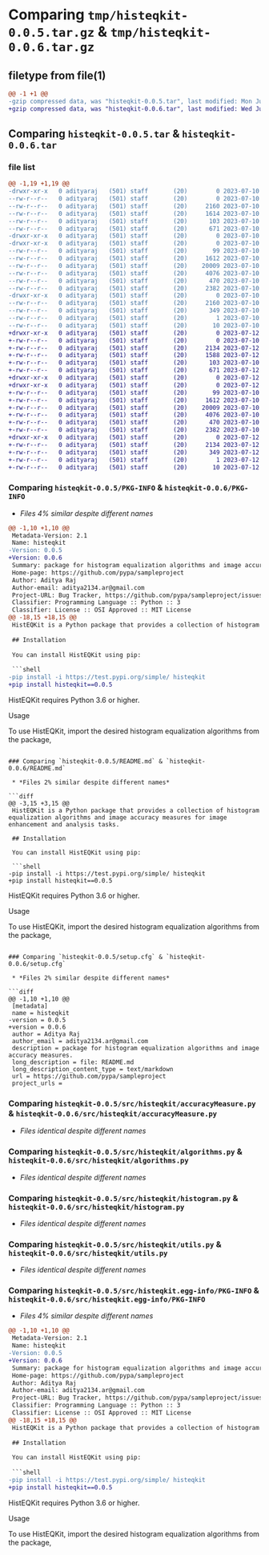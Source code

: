 # Comparing `tmp/histeqkit-0.0.5.tar.gz` & `tmp/histeqkit-0.0.6.tar.gz`

## filetype from file(1)

```diff
@@ -1 +1 @@
-gzip compressed data, was "histeqkit-0.0.5.tar", last modified: Mon Jul 10 19:06:46 2023, max compression
+gzip compressed data, was "histeqkit-0.0.6.tar", last modified: Wed Jul 12 10:28:29 2023, max compression
```

## Comparing `histeqkit-0.0.5.tar` & `histeqkit-0.0.6.tar`

### file list

```diff
@@ -1,19 +1,19 @@
-drwxr-xr-x   0 adityaraj   (501) staff       (20)        0 2023-07-10 19:06:46.344630 histeqkit-0.0.5/
--rw-r--r--   0 adityaraj   (501) staff       (20)        0 2023-07-10 17:38:45.000000 histeqkit-0.0.5/LICENSE
--rw-r--r--   0 adityaraj   (501) staff       (20)     2160 2023-07-10 19:06:46.344684 histeqkit-0.0.5/PKG-INFO
--rw-r--r--   0 adityaraj   (501) staff       (20)     1614 2023-07-10 19:05:03.000000 histeqkit-0.0.5/README.md
--rw-r--r--   0 adityaraj   (501) staff       (20)      103 2023-07-10 17:44:52.000000 histeqkit-0.0.5/pyproject.toml
--rw-r--r--   0 adityaraj   (501) staff       (20)      671 2023-07-10 19:06:46.344903 histeqkit-0.0.5/setup.cfg
-drwxr-xr-x   0 adityaraj   (501) staff       (20)        0 2023-07-10 19:06:46.342245 histeqkit-0.0.5/src/
-drwxr-xr-x   0 adityaraj   (501) staff       (20)        0 2023-07-10 19:06:46.344015 histeqkit-0.0.5/src/histeqkit/
--rw-r--r--   0 adityaraj   (501) staff       (20)       99 2023-07-10 18:22:08.000000 histeqkit-0.0.5/src/histeqkit/__init__.py
--rw-r--r--   0 adityaraj   (501) staff       (20)     1612 2023-07-10 16:54:55.000000 histeqkit-0.0.5/src/histeqkit/accuracyMeasure.py
--rw-r--r--   0 adityaraj   (501) staff       (20)    20009 2023-07-10 18:42:20.000000 histeqkit-0.0.5/src/histeqkit/algorithms.py
--rw-r--r--   0 adityaraj   (501) staff       (20)     4076 2023-07-10 16:49:25.000000 histeqkit-0.0.5/src/histeqkit/histogram.py
--rw-r--r--   0 adityaraj   (501) staff       (20)      470 2023-07-10 17:44:27.000000 histeqkit-0.0.5/src/histeqkit/main.py
--rw-r--r--   0 adityaraj   (501) staff       (20)     2382 2023-07-10 17:50:50.000000 histeqkit-0.0.5/src/histeqkit/utils.py
-drwxr-xr-x   0 adityaraj   (501) staff       (20)        0 2023-07-10 19:06:46.344523 histeqkit-0.0.5/src/histeqkit.egg-info/
--rw-r--r--   0 adityaraj   (501) staff       (20)     2160 2023-07-10 19:06:46.000000 histeqkit-0.0.5/src/histeqkit.egg-info/PKG-INFO
--rw-r--r--   0 adityaraj   (501) staff       (20)      349 2023-07-10 19:06:46.000000 histeqkit-0.0.5/src/histeqkit.egg-info/SOURCES.txt
--rw-r--r--   0 adityaraj   (501) staff       (20)        1 2023-07-10 19:06:46.000000 histeqkit-0.0.5/src/histeqkit.egg-info/dependency_links.txt
--rw-r--r--   0 adityaraj   (501) staff       (20)       10 2023-07-10 19:06:46.000000 histeqkit-0.0.5/src/histeqkit.egg-info/top_level.txt
+drwxr-xr-x   0 adityaraj   (501) staff       (20)        0 2023-07-12 10:28:29.534254 histeqkit-0.0.6/
+-rw-r--r--   0 adityaraj   (501) staff       (20)        0 2023-07-10 17:38:45.000000 histeqkit-0.0.6/LICENSE
+-rw-r--r--   0 adityaraj   (501) staff       (20)     2134 2023-07-12 10:28:29.534300 histeqkit-0.0.6/PKG-INFO
+-rw-r--r--   0 adityaraj   (501) staff       (20)     1588 2023-07-12 10:27:40.000000 histeqkit-0.0.6/README.md
+-rw-r--r--   0 adityaraj   (501) staff       (20)      103 2023-07-10 17:44:52.000000 histeqkit-0.0.6/pyproject.toml
+-rw-r--r--   0 adityaraj   (501) staff       (20)      671 2023-07-12 10:28:29.534503 histeqkit-0.0.6/setup.cfg
+drwxr-xr-x   0 adityaraj   (501) staff       (20)        0 2023-07-12 10:28:29.531407 histeqkit-0.0.6/src/
+drwxr-xr-x   0 adityaraj   (501) staff       (20)        0 2023-07-12 10:28:29.533409 histeqkit-0.0.6/src/histeqkit/
+-rw-r--r--   0 adityaraj   (501) staff       (20)       99 2023-07-10 18:22:08.000000 histeqkit-0.0.6/src/histeqkit/__init__.py
+-rw-r--r--   0 adityaraj   (501) staff       (20)     1612 2023-07-10 16:54:55.000000 histeqkit-0.0.6/src/histeqkit/accuracyMeasure.py
+-rw-r--r--   0 adityaraj   (501) staff       (20)    20009 2023-07-10 18:42:20.000000 histeqkit-0.0.6/src/histeqkit/algorithms.py
+-rw-r--r--   0 adityaraj   (501) staff       (20)     4076 2023-07-10 16:49:25.000000 histeqkit-0.0.6/src/histeqkit/histogram.py
+-rw-r--r--   0 adityaraj   (501) staff       (20)      470 2023-07-10 17:44:27.000000 histeqkit-0.0.6/src/histeqkit/main.py
+-rw-r--r--   0 adityaraj   (501) staff       (20)     2382 2023-07-10 17:50:50.000000 histeqkit-0.0.6/src/histeqkit/utils.py
+drwxr-xr-x   0 adityaraj   (501) staff       (20)        0 2023-07-12 10:28:29.534157 histeqkit-0.0.6/src/histeqkit.egg-info/
+-rw-r--r--   0 adityaraj   (501) staff       (20)     2134 2023-07-12 10:28:29.000000 histeqkit-0.0.6/src/histeqkit.egg-info/PKG-INFO
+-rw-r--r--   0 adityaraj   (501) staff       (20)      349 2023-07-12 10:28:29.000000 histeqkit-0.0.6/src/histeqkit.egg-info/SOURCES.txt
+-rw-r--r--   0 adityaraj   (501) staff       (20)        1 2023-07-12 10:28:29.000000 histeqkit-0.0.6/src/histeqkit.egg-info/dependency_links.txt
+-rw-r--r--   0 adityaraj   (501) staff       (20)       10 2023-07-12 10:28:29.000000 histeqkit-0.0.6/src/histeqkit.egg-info/top_level.txt
```

### Comparing `histeqkit-0.0.5/PKG-INFO` & `histeqkit-0.0.6/PKG-INFO`

 * *Files 4% similar despite different names*

```diff
@@ -1,10 +1,10 @@
 Metadata-Version: 2.1
 Name: histeqkit
-Version: 0.0.5
+Version: 0.0.6
 Summary: package for histogram equalization algorithms and image accuracy measures.
 Home-page: https://github.com/pypa/sampleproject
 Author: Aditya Raj
 Author-email: aditya2134.ar@gmail.com
 Project-URL: Bug Tracker, https://github.com/pypa/sampleproject/issues
 Classifier: Programming Language :: Python :: 3
 Classifier: License :: OSI Approved :: MIT License
@@ -18,15 +18,15 @@
 HistEQKit is a Python package that provides a collection of histogram equalization algorithms and image accuracy measures for image enhancement and analysis tasks.
 
 ## Installation
 
 You can install HistEQKit using pip:
 
 ```shell
-pip install -i https://test.pypi.org/simple/ histeqkit
+pip install histeqkit==0.0.5
 ```
 
 HistEQKit requires Python 3.6 or higher.
 
 Usage
 
 To use HistEQKit, import the desired histogram equalization algorithms from the package,
```

### Comparing `histeqkit-0.0.5/README.md` & `histeqkit-0.0.6/README.md`

 * *Files 2% similar despite different names*

```diff
@@ -3,15 +3,15 @@
 HistEQKit is a Python package that provides a collection of histogram equalization algorithms and image accuracy measures for image enhancement and analysis tasks.
 
 ## Installation
 
 You can install HistEQKit using pip:
 
 ```shell
-pip install -i https://test.pypi.org/simple/ histeqkit
+pip install histeqkit==0.0.5
 ```
 
 HistEQKit requires Python 3.6 or higher.
 
 Usage
 
 To use HistEQKit, import the desired histogram equalization algorithms from the package,
```

### Comparing `histeqkit-0.0.5/setup.cfg` & `histeqkit-0.0.6/setup.cfg`

 * *Files 2% similar despite different names*

```diff
@@ -1,10 +1,10 @@
 [metadata]
 name = histeqkit
-version = 0.0.5
+version = 0.0.6
 author = Aditya Raj
 author_email = aditya2134.ar@gmail.com
 description = package for histogram equalization algorithms and image accuracy measures.
 long_description = file: README.md
 long_description_content_type = text/markdown
 url = https://github.com/pypa/sampleproject
 project_urls =
```

### Comparing `histeqkit-0.0.5/src/histeqkit/accuracyMeasure.py` & `histeqkit-0.0.6/src/histeqkit/accuracyMeasure.py`

 * *Files identical despite different names*

### Comparing `histeqkit-0.0.5/src/histeqkit/algorithms.py` & `histeqkit-0.0.6/src/histeqkit/algorithms.py`

 * *Files identical despite different names*

### Comparing `histeqkit-0.0.5/src/histeqkit/histogram.py` & `histeqkit-0.0.6/src/histeqkit/histogram.py`

 * *Files identical despite different names*

### Comparing `histeqkit-0.0.5/src/histeqkit/utils.py` & `histeqkit-0.0.6/src/histeqkit/utils.py`

 * *Files identical despite different names*

### Comparing `histeqkit-0.0.5/src/histeqkit.egg-info/PKG-INFO` & `histeqkit-0.0.6/src/histeqkit.egg-info/PKG-INFO`

 * *Files 4% similar despite different names*

```diff
@@ -1,10 +1,10 @@
 Metadata-Version: 2.1
 Name: histeqkit
-Version: 0.0.5
+Version: 0.0.6
 Summary: package for histogram equalization algorithms and image accuracy measures.
 Home-page: https://github.com/pypa/sampleproject
 Author: Aditya Raj
 Author-email: aditya2134.ar@gmail.com
 Project-URL: Bug Tracker, https://github.com/pypa/sampleproject/issues
 Classifier: Programming Language :: Python :: 3
 Classifier: License :: OSI Approved :: MIT License
@@ -18,15 +18,15 @@
 HistEQKit is a Python package that provides a collection of histogram equalization algorithms and image accuracy measures for image enhancement and analysis tasks.
 
 ## Installation
 
 You can install HistEQKit using pip:
 
 ```shell
-pip install -i https://test.pypi.org/simple/ histeqkit
+pip install histeqkit==0.0.5
 ```
 
 HistEQKit requires Python 3.6 or higher.
 
 Usage
 
 To use HistEQKit, import the desired histogram equalization algorithms from the package,
```

